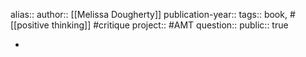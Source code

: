 alias::
author:: [[Melissa Dougherty]] 
publication-year::
tags:: book, #[[positive thinking]] #critique 
project:: #AMT 
question::
public:: true

-